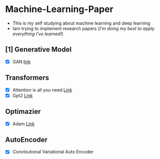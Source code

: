 # Machine-Learning-Paper
- This is my self studying about machine learning and deep learning 
- Iam trying to implement research papers (*I'm doing my best to apply everything I've learned!*)

## [1] Generative Model
- [x] GAN [link](https://github.com/UmamAlamin/Machine-Learning-Paper/tree/main/Generative%20Model)

## Transformers
- [x] Attention is all you need [Link](https://proceedings.neurips.cc/paper_files/paper/2017/file/3f5ee243547dee91fbd053c1c4a845aa-Paper.pdf)
- [x] Gpt2 [Link](https://cdn.openai.com/better-language-models/language_models_are_unsupervised_multitask_learners.pdf)

## Optimazier 
- [x] Adam [Link](https://arxiv.org/pdf/1412.6980.pdf)

## AutoEncoder 
- [x] Convloutional Variational Auto Encoder 
